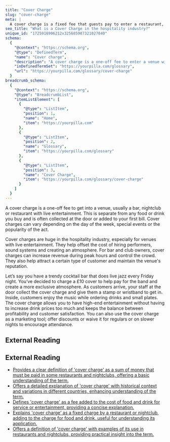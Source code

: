 ```yaml
---
title: "Cover Charge"
slug: "cover-charge"
meta: |
  A cover charge is a fixed fee that guests pay to enter a restaurant, bar, or club. It helps offset costs for entertainment, live music, or special events.
seo_title: "What is a Cover Charge in the hospitality industry?"
unique_id: "1725916906212x325685987321027840"
schema:
  {
    "@context": "https://schema.org",
    "@type": "DefinedTerm",
    "name": "Cover charge",
    "description": "A cover charge is a one-off fee to enter a venue with live entertainment, such as a bar, nightclub, or restaurant, and is separate from any food or drink purchases.",
    "inDefinedTermSet": "https://yourpilla.com/glossary",
    "url": "https://yourpilla.com/glossary/cover-charge"
  }
breadcrumb_schema:
  {
    "@context": "https://schema.org",
    "@type": "BreadcrumbList",
    "itemListElement": [
      {
        "@type": "ListItem",
        "position": 1,
        "name": "Home",
        "item": "https://yourpilla.com"
      },
      {
        "@type": "ListItem",
        "position": 2,
        "name": "Glossary",
        "item": "https://yourpilla.com/glossary"
      },
      {
        "@type": "ListItem",
        "position": 3,
        "name": "Cover Charge",
        "item": "https://yourpilla.com/glossary/cover-charge"
      }
    ]
  }
---
```


A cover charge is a one-off fee to get into a venue, usually a bar, nightclub or restaurant with live entertainment. This is separate from any food or drink you buy and is often collected at the door or added to your first bill. Cover charges can vary depending on the day of the week, special events or the popularity of the act.

Cover charges are huge in the hospitality industry, especially for venues with live entertainment. They help offset the cost of hiring performers, sound systems and creating an atmosphere. For bar and club owners, cover charges can increase revenue during peak hours and control the crowd. They also help attract a certain type of customer and maintain the venue's reputation.

Let’s say you have a trendy cocktail bar that does live jazz every Friday night. You’ve decided to charge a £10 cover to help pay for the band and create a more exclusive atmosphere. As customers arrive, your staff at the door collect the cover charge and give them a stamp or wristband to get in. Inside, customers enjoy the music while ordering drinks and small plates. The cover charge allows you to have high-end entertainment without having to increase drink prices too much and keeps the balance between profitability and customer satisfaction. You can also use the cover charge as a marketing tool; offer discounts or waive it for regulars or on slower nights to encourage attendance.

## External Reading



## External Reading

*   [Provides a clear definition of 'cover charge' as a sum of money that must be paid in some restaurants and nightclubs, offering a basic understanding of the term.](https://www.collinsdictionary.com/us/dictionary/english/cover-charge)
*   [Offers a detailed explanation of 'cover charge' with historical context and variations in different countries, enhancing understanding of the term.](https://en.wikipedia.org/wiki/Cover_charge)
*   [Defines 'cover charge' as a fee added to the cost of food and drink for service or entertainment, providing a concise explanation.](https://dictionary.cambridge.org/us/dictionary/english/cover-charge)
*   [Explains 'cover charge' as a fixed charge by a restaurant or nightclub, adding to the charge for food and drink, useful for understanding its application.](https://www.vocabulary.com/dictionary/cover%20charge)
*   [Offers a definition of 'cover charge' with examples of its use in restaurants and nightclubs, providing practical insight into the term.](https://www.merriam-webster.com/dictionary/cover%20charge)
